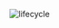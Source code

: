 
![lifecycle](https://user-images.githubusercontent.com/60342914/171750057-af9e6709-224d-4e6c-9718-0a1a52be986e.png)

